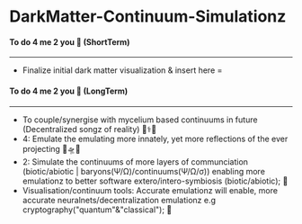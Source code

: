 # DarkMatter-Continuum-Simulationz

#### To do 4 me 2 you 🦉 (ShortTerm)
------------------------------------
- Finalize initial dark matter visualization & insert here =

#### To do 4 me 2 you 🦉 (LongTerm)
----------------------------------------------------
- To couple/synergise with mycelium based continuums in future (Decentralized songz of reality) 🌊⚕️🌊
- 4: Emulate the emulating more innately, yet more reflections of the ever projecting 💎🛸💎
- 2: Simulate the continuums of more layers of communciation (biotic/abiotic | baryons(Ψ/Ω)/continuums(Ψ/Ω/σ)) enabling more emulationz to better software extero/intero-symbiosis (biotic/abiotic); 🦋
- Visualisation/continuum tools: Accurate emulationz will enable, more accurate neuralnets/decentralization emulationz e.g cryptography("quantum"&"classical"); 🦋
